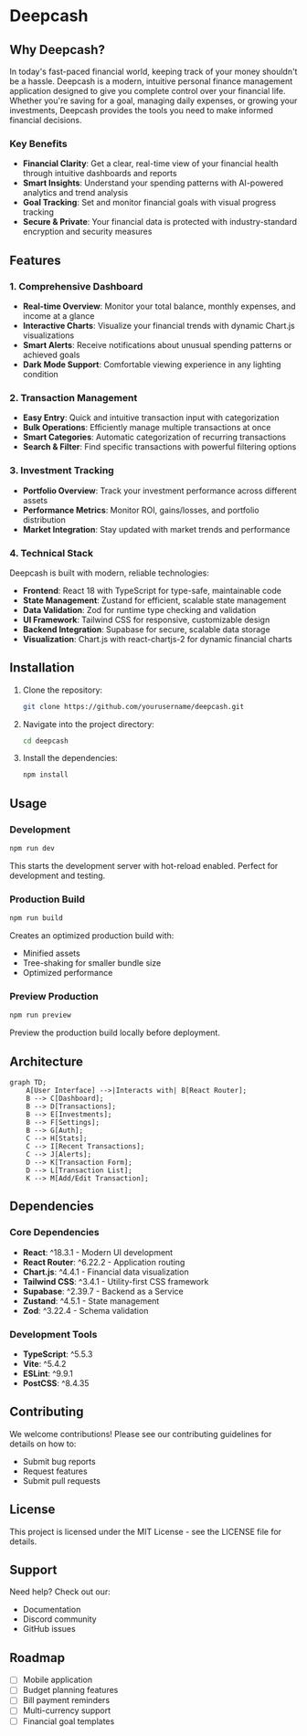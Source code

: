 # Deepcash

## Why Deepcash?

In today's fast-paced financial world, keeping track of your money shouldn't be a hassle. Deepcash is a modern, intuitive personal finance management application designed to give you complete control over your financial life. Whether you're saving for a goal, managing daily expenses, or growing your investments, Deepcash provides the tools you need to make informed financial decisions.

### Key Benefits

- **Financial Clarity**: Get a clear, real-time view of your financial health through intuitive dashboards and reports
- **Smart Insights**: Understand your spending patterns with AI-powered analytics and trend analysis
- **Goal Tracking**: Set and monitor financial goals with visual progress tracking
- **Secure & Private**: Your financial data is protected with industry-standard encryption and security measures

## Features

### 1. Comprehensive Dashboard
- **Real-time Overview**: Monitor your total balance, monthly expenses, and income at a glance
- **Interactive Charts**: Visualize your financial trends with dynamic Chart.js visualizations
- **Smart Alerts**: Receive notifications about unusual spending patterns or achieved goals
- **Dark Mode Support**: Comfortable viewing experience in any lighting condition

### 2. Transaction Management
- **Easy Entry**: Quick and intuitive transaction input with categorization
- **Bulk Operations**: Efficiently manage multiple transactions at once
- **Smart Categories**: Automatic categorization of recurring transactions
- **Search & Filter**: Find specific transactions with powerful filtering options

### 3. Investment Tracking
- **Portfolio Overview**: Track your investment performance across different assets
- **Performance Metrics**: Monitor ROI, gains/losses, and portfolio distribution
- **Market Integration**: Stay updated with market trends and performance

### 4. Technical Stack

Deepcash is built with modern, reliable technologies:

- **Frontend**: React 18 with TypeScript for type-safe, maintainable code
- **State Management**: Zustand for efficient, scalable state management
- **Data Validation**: Zod for runtime type checking and validation
- **UI Framework**: Tailwind CSS for responsive, customizable design
- **Backend Integration**: Supabase for secure, scalable data storage
- **Visualization**: Chart.js with react-chartjs-2 for dynamic financial charts

## Installation

1. Clone the repository:
   ```bash
   git clone https://github.com/yourusername/deepcash.git
   ```
2. Navigate into the project directory:
   ```bash
   cd deepcash
   ```
3. Install the dependencies:
   ```bash
   npm install
   ```

## Usage

### Development
```bash
npm run dev
```
This starts the development server with hot-reload enabled. Perfect for development and testing.

### Production Build
```bash
npm run build
```
Creates an optimized production build with:
- Minified assets
- Tree-shaking for smaller bundle size
- Optimized performance

### Preview Production
```bash
npm run preview
```
Preview the production build locally before deployment.

## Architecture

```mermaid
graph TD;
    A[User Interface] -->|Interacts with| B[React Router];
    B --> C[Dashboard];
    B --> D[Transactions];
    B --> E[Investments];
    B --> F[Settings];
    B --> G[Auth];
    C --> H[Stats];
    C --> I[Recent Transactions];
    C --> J[Alerts];
    D --> K[Transaction Form];
    D --> L[Transaction List];
    K --> M[Add/Edit Transaction];
```

## Dependencies

### Core Dependencies
- **React**: ^18.3.1 - Modern UI development
- **React Router**: ^6.22.2 - Application routing
- **Chart.js**: ^4.4.1 - Financial data visualization
- **Tailwind CSS**: ^3.4.1 - Utility-first CSS framework
- **Supabase**: ^2.39.7 - Backend as a Service
- **Zustand**: ^4.5.1 - State management
- **Zod**: ^3.22.4 - Schema validation

### Development Tools
- **TypeScript**: ^5.5.3
- **Vite**: ^5.4.2
- **ESLint**: ^9.9.1
- **PostCSS**: ^8.4.35

## Contributing

We welcome contributions! Please see our contributing guidelines for details on how to:
- Submit bug reports
- Request features
- Submit pull requests

## License

This project is licensed under the MIT License - see the LICENSE file for details.

## Support

Need help? Check out our:
- Documentation
- Discord community
- GitHub issues

## Roadmap

- [ ] Mobile application
- [ ] Budget planning features
- [ ] Bill payment reminders
- [ ] Multi-currency support
- [ ] Financial goal templates
